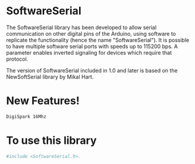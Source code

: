 # SoftwareSerial 

The SoftwareSerial library has been developed to allow serial communication on other digital pins of the Arduino, using software to replicate the functionality (hence the name "SoftwareSerial"). It is possible to have multiple software serial ports with speeds up to 115200 bps. A parameter enables inverted signaling for devices which require that protocol.

The version of SoftwareSerial included in 1.0 and later is based on the NewSoftSerial library by Mikal Hart. 

# New Features!

```sh
DigiSpark 16Mhz
```
 
 # To use this library

```sh
#include <SoftwareSerial.h>.
```
